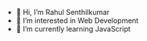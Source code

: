 - 👋 Hi, I’m Rahul Senthilkumar
- 👀 I’m interested in Web Development
- 🌱 I’m currently learning JavaScript

<!---
rahulsenthilkumar/rahulsenthilkumar is a ✨ special ✨ repository because its `README.md` (this file) appears on your GitHub profile.
You can click the Preview link to take a look at your changes.
--->
